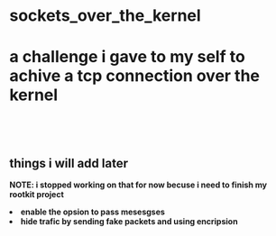 
<h1>sockets_over_the_kernel<h1>
  <p>a challenge i gave to my self to achive a tcp connection over the kernel</p>
  </br>
<h2>things i will add later</h2>
  <p><b>NOTE: i stopped working on that for now becuse i need to finish my rootkit project<b></p>
    <li>enable the opsion to pass mesesgses</li>
    <li>hide trafic by sending fake packets and using encripsion</li>
